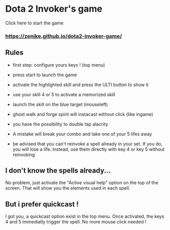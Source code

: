 # Dota 2 Invoker's game

Click here to start the game

### <https://zenike.github.io/dota2-invoker-game/>

## Rules 			

- first step: configure yours keys ! (top menu)
- press start to launch the game
- activate the highlighted skill and press the ULTI button to show it
- use your skill 4 or 5 to activate a memorized skill
- launch the skill on the blue target (mouseleft)
- ghost walk and forge spirit will instacast without click (like ingame)
- you have the possibility to double tap alacrity

- A mistake will break your combo and take one of your 5 lifes away
- be advised that you can't reinvoke a spell already in your set. If you do, you will lose a life. Instead, use them directly with key 4 or key 5 without reinvoking

## I don't know the spells already...

No problem, just activate the "Active visual help" option on the top of the screen. That will show you the elements used in each spell.

## But i prefer quickcast !

I got you, a quickcast option exist in the top menu. Once activated, the keys 4 and 5 immediatly trigger the spell. No more mouse click needed !
